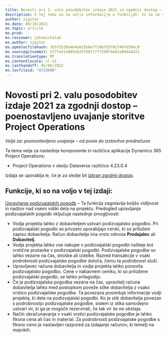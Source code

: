 ```yaml
---
title: Novosti pri 2. valu posodobitev izdaje 2021 za zgodnji dostop – poenostavljeno uvajanje storitve Project Operations
description: V tej temi so na voljo informacije o funkcijah, ki so na voljo v 2. valu posodobitev izdaje 2021 za zgodnji dostop poenostavljenega uvajanja storitve Project Operations.
author: sigitac
ms.date: 08/10/2021
ms.topic: article
ms.prod: ''
ms.reviewer: johnmichalak
ms.author: sigitac
ms.openlocfilehash: 7b5f3528e4b4e615b8e7f24bfd3702746fd584c9
ms.sourcegitcommit: 577fa51e0892625f98f17ff39874ed1a09444421
ms.translationtype: MT
ms.contentlocale: sl-SI
ms.lasthandoff: 05/06/2022
ms.locfileid: "8723696"
---
```

# <a name="whats-new-2021-wave-2-early-access---project-operations-lite-deployment"></a>Novosti pri 2. valu posodobitev izdaje 2021 za zgodnji dostop – poenostavljeno uvajanje storitve Project Operations

_Velja za: poenostavljeno uvajanje – od posla do izstavitve predračuna_

Ta tema velja za naslednje komponente in različice aplikacije Dynamics 365 Project Operations:

  - Project Operations v okolju Dataverse različice 4.23.0.4

Izdaja se uporablja le, če je za okolje bil [izbran zgodnji dostop](/power-platform/admin/opt-in-early-access-updates#how-to-enable-early-access-updates).

## <a name="features-included-in-this-release"></a>Funkcije, ki so na voljo v tej izdaji:

[Upravljanje podizvajalskih pogodb](/dynamics365/project-operations/pro/subcontracting/managing-subcontracts-overview) – Ta funkcija zagotavlja boljšo vidljivost in nadzor nad vsemi vidiki dela na projektu. Predogled upravljanja podizvajalskih pogodb vključuje naslednje zmogljivosti:

  - Vodja projekta lahko z dobaviteljem ustvari podizvajalsko pogodbo. Pri podizvajalski pogodbi se privzeto uporabljajo ceniki, ki so priloženi zapisu dobavitelja. Račun dobavitelja ima vrsto odnosa **Prodajalec** ali **Dobavitelj**.
  - Vodja projekta lahko vse nakupe v podizvajalski pogodbi našteje kot vrstične postavke v podizvajalski pogodbi. Podizvajalske pogodbe so lahko vezane na čas, stroške ali izdelke. Razred transakcije v vsaki podrobnosti podizvajalske pogodbe določa, čemu ta podrobnost služi.
  - Upravljavec računa dobavitelja in vodja projekta lahko ponovita podizvajalsko pogodbo. Cene v nabavnem ceniku, ki so priložene podizvajalski pogodbi, se lahko prilagodijo.
  - Če je podizvajalska pogodba vezana na čas, upravitelj računa dobavitelja lahko med postopkom poveže stike dobavitelja z vsako vrstico podizvajalske pogodbe. Ta povezava posreduje informacije vodji projekta, ki dela na podizvajalski pogodbi. Ko je stik dobavitelja povezan s podrobnostjo podizvajalske pogodbe, sistem iz stika samodejno ustvari vir, ki ga je mogoče rezervirati, če tak vir še ne obstaja.
  - Način obračunavanja v vsaki vrstici podizvajalske pogodbe je lahko fiksna cena ali čas in material. Za podrobnosti podizvajalske pogodbe s fiksno ceno je nastavljen razpored za izdajanje računov, ki temelji na mejnikih.
